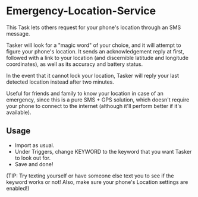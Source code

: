 Emergency-Location-Service
============

This Task lets others request for your phone's location through an SMS message.

Tasker will look for a "magic word" of your choice, and it will attempt to 
figure your phone's location. It sends an acknowledgement reply at first, 
followed with a link to your location (and discernible latitude and longitude 
coordinates), as well as its accuracy and battery status.

In the event that it cannot lock your location, Tasker will reply your last 
detected location instead after two minutes.

Useful for friends and family to know your location in case of an emergency, 
since this is a pure SMS + GPS solution, which doesn't require your phone to 
connect to the internet (although it'll perform better if it's available).


Usage
------------

- Import as usual.
- Under Triggers, change KEYWORD to the keyword that you want Tasker to 
look out for.
- Save and done!


(TIP: Try texting yourself or have someone else text you to see if the 
keyword works or not! Also, make sure your phone's Location settings 
are enabled!)
